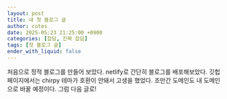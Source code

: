 ```yaml
---
layout: post
title: 내 첫 블로그 글
author: cotes
date: 2025-05:23 21:25:00 +0900
categories: [잡담, 진짜 잡담]
tags: [첫 블로그 글]
ender_with_liquid: false
---
```


처음으로 정적 블로그를 만들어 보았다. netlify로 간단히 블로그를 배포해보았다. 깃헙 페이지에서는 chirpy 테마가 호환이 안돼서 고생을 했었다. 조만간 도메인도 내 도메인으로 바꿀 예정이다. 그럼 다음 글로!
